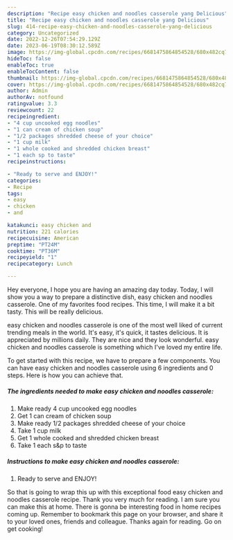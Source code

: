 ```yaml
---
description: "Recipe easy chicken and noodles casserole yang Delicious"
title: "Recipe easy chicken and noodles casserole yang Delicious"
slug: 414-recipe-easy-chicken-and-noodles-casserole-yang-delicious
category: Uncategorized
date: 2022-12-26T07:54:29.129Z
date: 2023-06-19T08:30:12.589Z
image: https://img-global.cpcdn.com/recipes/6681475864854528/680x482cq70/easy-chicken-and-noodles-casserole-recipe-main-photo.jpg
hideToc: false
enableToc: true
enableTocContent: false
thumbnail: https://img-global.cpcdn.com/recipes/6681475864854528/680x482cq70/easy-chicken-and-noodles-casserole-recipe-main-photo.jpg
cover: https://img-global.cpcdn.com/recipes/6681475864854528/680x482cq70/easy-chicken-and-noodles-casserole-recipe-main-photo.jpg
author: Admin
authorAv: notfound
ratingvalue: 3.3
reviewcount: 22
recipeingredient:
- "4 cup uncooked egg noodles"
- "1 can cream of chicken soup"
- "1/2 packages shredded cheese of your choice"
- "1 cup milk"
- "1 whole cooked and shredded chicken breast"
- "1 each sp to taste"
recipeinstructions:

- "Ready to serve and ENJOY!"
categories:
- Recipe
tags:
- easy
- chicken
- and

katakunci: easy chicken and 
nutrition: 221 calories
recipecuisine: American
preptime: "PT24M"
cooktime: "PT36M"
recipeyield: "1"
recipecategory: Lunch

---
```



Hey everyone, I hope you are having an amazing day today. Today, I will show you a way to prepare a distinctive dish, easy chicken and noodles casserole. One of my favorites food recipes. This time, I will make it a bit tasty. This will be really delicious.



easy chicken and noodles casserole is one of the most well liked of current trending meals in the world. It's easy, it's quick, it tastes delicious. It is appreciated by millions daily. They are nice and they look wonderful. easy chicken and noodles casserole is something which I've loved my entire life.


To get started with this recipe, we have to prepare a few components. You can have easy chicken and noodles casserole using 6 ingredients and 0 steps. Here is how you can achieve that.

<!--inarticleads1-->

##### The ingredients needed to make easy chicken and noodles casserole:

1. Make ready 4 cup uncooked egg noodles
1. Get 1 can cream of chicken soup
1. Make ready 1/2 packages shredded cheese of your choice
1. Take 1 cup milk
1. Get 1 whole cooked and shredded chicken breast
1. Take 1 each s&amp;p to taste




<!--inarticleads2-->

##### Instructions to make easy chicken and noodles casserole:


1. Ready to serve and ENJOY!



So that is going to wrap this up with this exceptional food easy chicken and noodles casserole recipe. Thank you very much for reading. I am sure you can make this at home. There is gonna be interesting food in home recipes coming up. Remember to bookmark this page on your browser, and share it to your loved ones, friends and colleague. Thanks again for reading. Go on get cooking!
